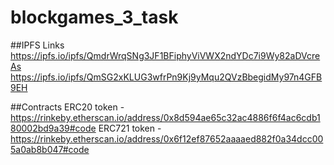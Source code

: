 # blockgames_3_task

##IPFS Links
https://ipfs.io/ipfs/QmdrWrqSNg3JF1BFiphyViVWX2ndYDc7i9Wy82aDVcreAs
https://ipfs.io/ipfs/QmSG2xKLUG3wfrPn9Kj9yMqu2QVzBbegidMy97n4GFB9EH

##Contracts
ERC20 token - https://rinkeby.etherscan.io/address/0x8d594ae65c32ac4886f6f4ac6cdb180002bd9a39#code
ERC721 token - https://rinkeby.etherscan.io/address/0x6f12ef87652aaaaed882f0a34dcc005a0ab8b047#code
